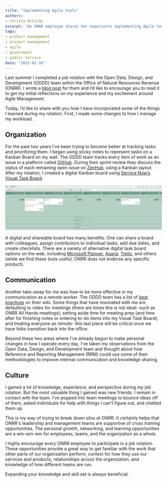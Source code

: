 ```yaml
---
title: "Implementing Agile tools"
authors:
- Christa McCurdy
excerpt: "An ONRR employee shares her experience implementing Agile tools after cross-training with the Open Data, Design, & Development team"
tags:
- product management
- project management
- agile
- government
- public Service
date: "2022-02-10"
---
```


Last summer I completed a job rotation with the Open Data, Design, and Development (ODDD) team within the Office of Natural Resources Revenue (ONRR). I wrote a [blog post](https://blog-nrrd.doi.gov/agile-methodology/) for them and I’d like to encourage you to read it to get my initial reflections on my experience and my excitement around Agile Management.

Today, I’d like to share with you how I have incorporated some of the things I learned during my rotation. First, I made some changes to how I manage my workload.                                                                                                 

## Organization

For the past two years I’ve been trying to become better at tracking tasks and prioritizing them. I began using sticky notes to represent tasks on a Kanban Board on my wall.  The ODDD team tracks every item of work as an issue in a platform called [GitHub](https://github.com/ONRR/nrrd/issues). During their sprint review they discuss the status of each remaining open issue on [ZenHub](https://www.zenhub.com), using a Kanban layout. After my rotation, I created a digital Kanban board using [Service Now’s Visual Task Board](https://docs.servicenow.com/bundle/rome-servicenow-platform/page/use/visual-task-boards/concept/c_VisualTaskBoards.html).

![Visual Task Board](./taskboard.jpg)

A digital and shareable board has many benefits. One can share a board with colleagues, assign contributors to individual tasks, add due dates, and create checklists. There are a variety of alternative digital task board options on the web, including [Microsoft Planner](https://tasks.office.com), [Asana](https://www.asana.com), [Trello](https://www.trello.com), and others (while we find these tools useful, ONRR does not endorse any specific product).

## Communication

Another take-away for me was how to be more effective in my communication as a remote worker. The ODDD team has a list of [best practices](https://github.com/DOI-ONRR/nrrd/wiki/Joining-the-Open-Data,-Design,-and-Development-(ODDD)-project-team) on their wiki. Some things that have resonated with me are defaulting to video for meetings (there are times this is not ideal- such as ONRR All Hands meetings); setting aside time for meeting prep (and time after for finishing notes or entering to-do items into my Visual Task Board); and treating everyone as remote- this last piece will be critical once we have folks transition back into the office.

Beyond these two areas where I’ve already begun to make personal changes in how I operate every day, I’ve taken my observations from the Open Data, Design, and Development team and thought about how Reference and Reporting Management (RRM) could use some of their methodologies to improve internal communication and knowledge sharing.

## Culture

I gained a lot of knowledge, experience, and perspective during my job rotation. But the most valuable thing I gained was new friends. I remain in contact with the team. I’ve popped into team meetings to bounce ideas off of them, asked individuals for help with things I can’t figure out, and chatted them up.

This is my way of trying to break down silos at ONRR. It certainly helps that ONRR's leadership and management teams are supportive of cross training opportunities. The personal growth, networking, and learning opportunities are a win-win-win for employees, teams, and the organization as a whole.

I highly encourage every ONRR employee to participate in a job rotation. These opportunities provide a great way to get familiar with the work that other parts of our organization perform, context for how they use our services and products, relationships across the organization, and knowledge of how different teams are run.

Expanding your knowledge and skill set is always beneficial.
